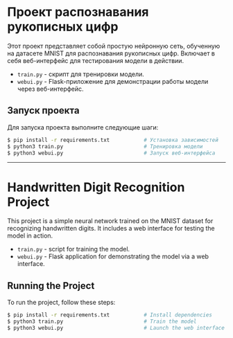 # Проект распознавания рукописных цифр

Этот проект представляет собой простую нейронную сеть, обученную на датасете MNIST для распознавания рукописных цифр. Включает в себя веб-интерфейс для тестирования модели в действии.

- `train.py` - скрипт для тренировки модели.
- `webui.py` - Flask-приложение для демонстрации работы модели через веб-интерфейс.


## Запуск проекта

Для запуска проекта выполните следующие шаги:

```bash
$ pip install -r requirements.txt           # Установка зависимостей
$ python3 train.py                          # Тренировка модели
$ python3 webui.py                          # Запуск веб-интерфейса
```

***

# Handwritten Digit Recognition Project

This project is a simple neural network trained on the MNIST dataset for recognizing handwritten digits. It includes a web interface for testing the model in action.

- `train.py` - script for training the model.
- `webui.py` - Flask application for demonstrating the model via a web interface.

## Running the Project

To run the project, follow these steps:

```bash
$ pip install -r requirements.txt           # Install dependencies
$ python3 train.py                          # Train the model
$ python3 webui.py                          # Launch the web interface
```

